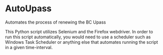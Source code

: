 # AutoUpass
Automates the process of renewing the BC Upass

This Python script utilizes Selenium and the Firefox webdriver.
In order to run this script automatically, you would need to use a scheduler such as Windows Task Scheduler or anything else that automates running the script in a given time-interval. 
